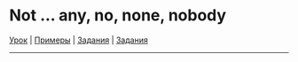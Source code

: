 # Not ... any, no, none, nobody

[Урок](https://youtu.be/4uha9VMoosw) | [Примеры](https://youtu.be/rlGx_jdIhCg) | [Задания](http://ok-tests.ru/unit-77-red/) | [Задания](http://okaudio.ru/grammar76-1/)

---
